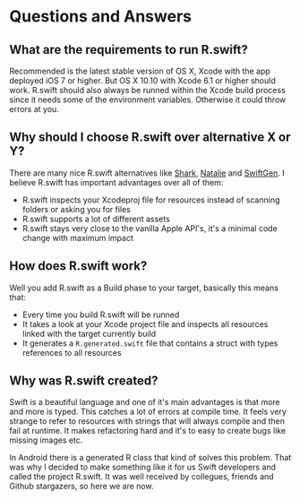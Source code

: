# Questions and Answers

## What are the requirements to run R.swift?

Recommended is the latest stable version of OS X, Xcode with the app deployed iOS 7 or higher. But OS X 10.10 with Xcode 6.1 or higher should work. R.swift should also always be runned within the Xcode build process since it needs some of the environment variables. Otherwise it could throw errors at you.

## Why should I choose R.swift over alternative X or Y?

There are many nice R.swift alternatives like [Shark](https://github.com/kaandedeoglu/Shark), [Natalie](https://github.com/krzyzanowskim/Natalie) and [SwiftGen](https://github.com/AliSoftware/SwiftGen). I believe R.swift has important advantages over all of them:
- R.swift inspects your Xcodeproj file for resources instead of scanning folders or asking you for files
- R.swift supports a lot of different assets
- R.swift stays very close to the vanilla Apple API's, it's a minimal code change with maximum impact

## How does R.swift work?

Well you add R.swift as a Build phase to your target, basically this means that:
- Every time you build R.swift will be runned
- It takes a look at your Xcode project file and inspects all resources linked with the target currently build
- It generates a `R.generated.swift` file that contains a struct with types references to all resources

## Why was R.swift created?

Swift is a beautiful language and one of it's main advantages is that more and more is typed. This catches a lot of errors at compile time. It feels very strange to refer to resources with strings that will always compile and then fail at runtime. It makes refactoring hard and it's to easy to create bugs like missing images etc.

In Android there is a generated R class that kind of solves this problem. That was why I decided to make something like it for us Swift developers and called the project R.swift. It was well received by collegues, friends and Github stargazers, so here we are now.
